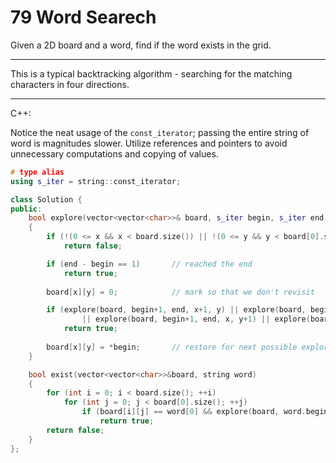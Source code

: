 79 Word Searech
===============

Given a 2D board and a word, find if the word exists in the grid.

---

This is a typical backtracking algorithm - searching for the matching
characters in four directions.

---

C++:

Notice the neat usage of the `const_iterator`; passing the entire string of
word is magnitudes slower. Utilize references and pointers to avoid unnecessary
computations and copying of values.

```cpp
# type alias
using s_iter = string::const_iterator;

class Solution {
public:
    bool explore(vector<vector<char>>& board, s_iter begin, s_iter end, int x, int y)
    {
        if (!(0 <= x && x < board.size()) || !(0 <= y && y < board[0].size() || board[x][y] != *begin)
            return false;

        if (end - begin == 1)       // reached the end
            return true;
        
        board[x][y] = 0;            // mark so that we don't revisit

        if (explore(board, begin+1, end, x+1, y) || explore(board, begin+1, end, x-1, y)
                || explore(board, begin+1, end, x, y+1) || explore(board, begin+1, end, x, y-1)
            return true;
        
        board[x][y] = *begin;       // restore for next possible explore on new x, y
    }

    bool exist(vector<vector<char>>&board, string word)
    {
        for (int i = 0; i < board.size(); ++i)
            for (int j = 0; j < board[0].size(); ++j)
                if (board[i][j] == word[0] && explore(board, word.begin(), word.end(), i, j)
                    return true;
        return false;
    }
};
```

